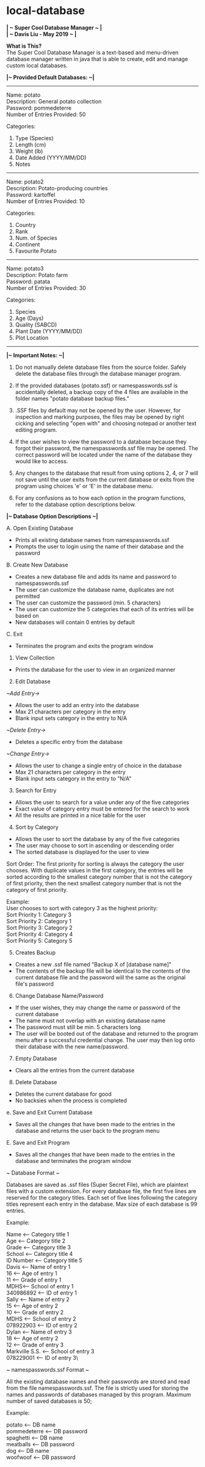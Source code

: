 # local-database

**| ~ Super Cool Database Manager ~ |\
| ~     Davis Liu - May 2019     ~ |**

**What is This?**\
The Super Cool Database Manager is a text-based and menu-driven database manager written in java that is able to create, edit and manage custom local databases.

**|~ Provided Default Databases: ~|**

<hr/>

Name: potato\
Description: General potato collection\
Password: pommedeterre\
Number of Entries Provided: 50

Categories: 		 	
1. Type (Species)
2. Length (cm)
3. Weight (lb)
4. Date Added (YYYY/MM/DD)
5. Notes

<hr/>

Name: potato2\
Description: Potato-producing countries\
Password: kartoffel\
Number of Entries Provided: 10

Categories: 		 	
1. Country
2. Rank
3. Num. of Species
4. Continent
5. Favourite Potato

<hr/>

Name: potato3\
Description: Potato farm\
Password: patata\
Number of Entries Provided: 30	

Categories: 		 	
1. Species
2. Age (Days)
3. Quality (SABCD)
4. Plant Date (YYYY/MM/DD) 
5. Plot Location
 
<hr/>

**|~ Important Notes: ~|**

1. Do not manually delete database files from the source folder. Safely delete the database files through the database manager program.

2. If the provided databases (potato.ssf) or namespasswords.ssf is accidentally deleted, a backup copy of the 4 files are available in the folder names "potato database backup files." 

3. .SSF files by default may not be opened by the user. However, for inspection and marking purposes, the files may be opened by right cicking and selecting "open with" and choosing notepad or another text editing program.

4. If the user wishes to view the password to a database because they forgot their password, the namespasswords.ssf file may be opened. The correct password will be located under the name of the database they would like to access.

5. Any changes to the database that result from using options 2, 4, or 7 will not save until the user exits from the current database or exits from the program using choices 'e' or 'E' in the database menu. 

6. For any confusions as to how each option in the program functions, refer to the database option descriptions below.

**|~ Database Option Descriptions ~|**

A. Open Existing Database
- Prints all existing database names from namespasswords.ssf
- Prompts the user to login using the name of their database and the password

B. Create New Database
- Creates a new database file and adds its name and password to namespasswords.ssf
- The user can customize the database name, duplicates are not permitted
- The user can customize the password (min. 5 characters)
- The user can customize the 5 categories that each of its entries will be based on
- New databases will contain 0 entries by default

C. Exit 
- Terminates the program and exits the program window

1. View Collection
- Prints the database for the user to view in an organized manner

2. Edit Database

 *~Add Entry->*
- Allows the user to add an entry into the database 
- Max 21 characters per category in the entry
- Blank input sets category in the entry to N/A

 *~Delete Entry->*
- Deletes a specific entry from the database

 *~Change Entry->*
- Allows the user to change a single entry of choice in the database
- Max 21 characters per category in the entry
- Blank input sets category in the entry to "N/A"

3. Search for Entry
- Allows the user to search for a value under any of the five categories
- Exact value of category entry must be entered for the search to work
- All the results are printed in a nice table for the user

4. Sort by Category
- Allows the user to sort the database by any of the five categories
- The user may choose to sort in ascending or descending order
- The sorted database is displayed for the user to view

Sort Order: 
The first priority for sorting is always the category the user chooses. With duplicate values in the first category, the entries will be sorted according to the smallest category number that is not the category of first priority, then the next smallest category number that is not the category of first priority. 

Example:\
User chooses to sort with category 3 as the highest priority:\
Sort Priority 1: Category 3\
Sort Priority 2: Category 1\
Sort Priority 3: Category 2\
Sort Priority 4: Category 4\
Sort Priority 5: Category 5

5. Creates Backup
- Creates a new .ssf file named "Backup X of [database name]"
- The contents of the backup file will be identical to the contents of the current database file and the password will the same as the original file's password

6. Change Database Name/Password
- If the user wishes, they may change the name or password of the current database
- The name must not overlap with an existing database name
- The password must still be min. 5 characters long
- The user will be booted out of the database and returned to the program menu after a successful credential change. The user may then log onto their database with the new name/password.

7. Empty Database
- Clears all the entries from the current database

8. Delete Database
- Deletes the current database for good
- No backsies when the process is completed

e. Save and Exit Current Database
- Saves all the changes that have been made to the entries in the database and returns the user back to the program menu

E. Save and Exit Program
- Saves all the changes that have been made to the entries in the database and terminates the program window

~ Database Format ~

Databases are saved as .ssf files (Super Secret File), which are plaintext files with a custom extension. For every database file, the first five lines are reserved for the category titles. Each set of five lines following the category titles represent each entry in the database. Max size of each database is 99 entries.

Example: 

Name <-- Category title 1\
Age <-- Category title 2\
Grade <-- Category title 3\
School <-- Category title 4\
ID Number <-- Category title 5\
Davis <-- Name of entry 1\
16 <-- Age of entry 1\
11 <-- Grade of entry 1\
MDHS<-- School of entry 1\
340986892 <-- ID of entry 1\
Sally <-- Name of entry 2\
15 <-- Age of entry 2\
10 <-- Grade of entry 2\
MDHS <-- School of entry 2\
078922903 <-- ID of entry 2\
Dylan <-- Name of entry 3\
18 <-- Age of entry 2\
12 <-- Grade of entry 3\
Markville S.S. <-- School of entry 3\
078229001 <-- ID of entry 3\

~ namespasswords.ssf Format ~

All the existing database names and their passwords are stored and read from the file namespasswords.ssf. The file is strictly used for storing the names and passwords of databases managed by this program. Maximum number of saved databases is 50;

Example:

potato <-- DB name\
pommedeterre <-- DB password\
spaghetti <-- DB name\
meatballs <-- DB password\
dog <-- DB name\
woofwoof <-- DB password
